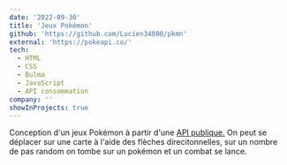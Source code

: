 ```yaml
---
date: '2022-09-30'
title: 'Jeux Pokémon'
github: 'https://github.com/Lucien34000/pkmn'
external: 'https://pokeapi.co/'
tech:
  - HTML
  - CSS
  - Bulma
  - JavaScript
  - API consommation
company: ''
showInProjects: true
---
```


Conception d'un jeux Pokémon à partir d'une [API publique.](https://pokeapi.co/) On peut se déplacer sur une carte à l'aide des flèches direcitonnelles, sur un nombre de pas random on tombe sur un pokémon et un combat se lance.
